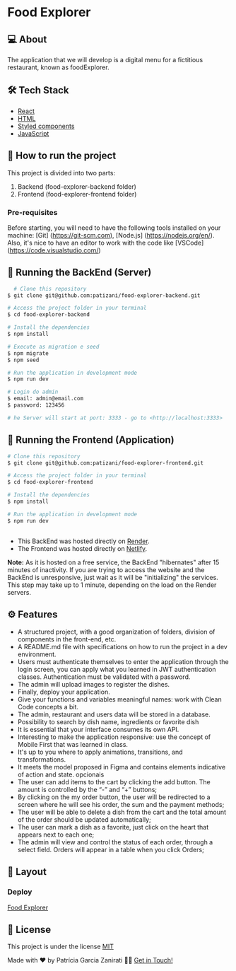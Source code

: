
# Food Explorer

## 💻 About
The application that we will develop is a digital menu for a fictitious restaurant, known as foodExplorer.


## 🛠 Tech Stack
- [React](https://reactjs.org/)
- [HTML](https://developer.mozilla.org/pt-BR/docs/Web/HTML)
- [Styled components](https://styled-components.com/)
- [JavaScript](https://developer.mozilla.org/pt-BR/docs/Web/JavaScript)

## 🚀 How to run the project
This project is divided into two parts:

1) Backend (food-explorer-backend folder)
2) Frontend (food-explorer-frontend folder)

### Pre-requisites
Before starting, you will need to have the following tools installed on your machine: [Git] (https://git-scm.com), [Node.js] (https://nodejs.org/en/). Also, it's nice to have an editor to work with the code like [VSCode] (https://code.visualstudio.com/)

## 🎲 Running the BackEnd (Server)

```bash
  # Clone this repository
$ git clone git@github.com:patizani/food-explorer-backend.git

# Access the project folder in your terminal
$ cd food-explorer-backend

# Install the dependencies
$ npm install

# Execute as migration e seed
$ npm migrate
$ npm seed

# Run the application in development mode
$ npm run dev

# Login do admin
$ email: admin@email.com
$ password: 123456

# he Server will start at port: 3333 - go to <http://localhost:3333>
```

## 🧭 Running the Frontend (Application)
```bash
# Clone this repository
$ git clone git@github.com:patizani/food-explorer-frontend.git

# Access the project folder in your terminal
$ cd food-explorer-frontend

# Install the dependencies
$ npm install

# Run the application in development mode
$ npm run dev
```
## 
- This BackEnd was hosted directly on [Render](https://render.com/). 
- The Frontend was hosted directly on [Netlify](https://www.netlify.com/).

 **Note:** As it is hosted on a free service, the BackEnd "hibernates" after 15 minutes of inactivity.
If you are trying to access the website and the BackEnd is unresponsive, just wait as it will be "initializing" the services.
This step may take up to 1 minute, depending on the load on the Render servers.
## ⚙️ Features
- A structured project, with a good organization of folders, division of components in the front-end, etc.
- A README.md file with specifications on how to run the project in a dev environment.
- Users must authenticate themselves to enter the application through the login screen, you can apply what you learned in JWT authentication classes. Authentication must be validated with a password.
- The admin will upload images to register the dishes.
- Finally, deploy your application.
- Give your functions and variables meaningful names: work with Clean Code concepts a bit.
- The admin, restaurant and users data will be stored in a database.
- Possibility to search by dish name, ingredients or favorite dish
- It is essential that your interface consumes its own API.
- Interesting to make the application responsive: use the concept of Mobile First that was learned in class.
- It's up to you where to apply animations, transitions, and transformations.
- It meets the model proposed in Figma and contains elements indicative of action and state. opcionais
- The user can add items to the cart by clicking the add button. The amount is controlled by the “-” and “+” buttons;
- By clicking on the my order button, the user will be redirected to a screen where he will see his order, the sum and the payment methods;
- The user will be able to delete a dish from the cart and the total amount of the order should be updated automatically;
- The user can mark a dish as a favorite, just click on the heart that appears next to each one;
- The admin will view and control the status of each order, through a select field. Orders will appear in a table when you click Orders;

## 🎨 Layout
### Deploy

[Food Explorer](https://foodexplorerpz.netlify.app/)


## 📝 License
This project is under the license
[MIT](https://github.com/patizani/food-explorer-frontend/new/main)

Made with ❤️ by Patrícia Garcia Zanirati 👋🏽 [Get in Touch!](https://www.linkedin.com/in/patricia-zanirati/)
